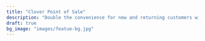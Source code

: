 ```yaml
---
title: "Clover Point of Sale"
description: "Double the convenience for new and returning customers with Resurgent Payments' ATMs and ATM services."
draft: true
bg_image: "images/featue-bg.jpg"
---
```

